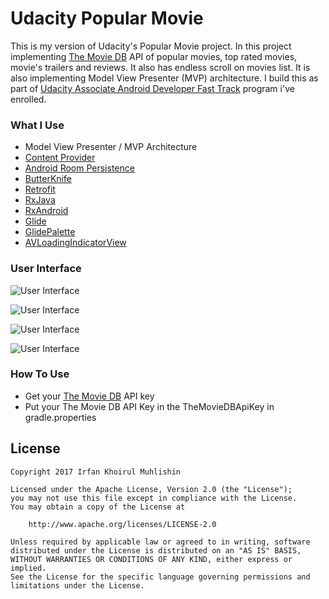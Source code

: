 # Udacity Popular Movie

This is my version of Udacity's Popular Movie project. In this project implementing [The Movie DB](https://www.themoviedb.org/) API of popular movies, top rated movies, movie's trailers and reviews. It also has endless scroll on movies list. It is also implementing Model View Presenter (MVP) architecture. I build this as part of [Udacity Associate Android Developer Fast Track](https://www.udacity.com/course/associate-android-developer-fast-track--nd818) program i've enrolled.

### What I Use
  - Model View Presenter / MVP Architecture
  - [Content Provider](https://developer.android.com/reference/android/content/ContentProvider.html)
  - [Android Room Persistence](https://developer.android.com/topic/libraries/architecture/room.html)
  - [ButterKnife](https://github.com/JakeWharton/butterknife)
  - [Retrofit](https://github.com/square/retrofit)
  - [RxJava](https://github.com/ReactiveX/RxJava)
  - [RxAndroid](https://github.com/ReactiveX/RxAndroid)
  - [Glide](https://github.com/bumptech/glide)
  - [GlidePalette](https://github.com/florent37/GlidePalette)
  - [AVLoadingIndicatorView](https://github.com/81813780/AVLoadingIndicatorView)

### User Interface

![User Interface](../master/ui/phone.png)

![User Interface](../master/ui/phone-details.png)

![User Interface](../master/ui/tablet-portrait.png)

![User Interface](../master/ui/tablet-landscape.png)

### How To Use
  - Get your [The Movie DB](https://www.themoviedb.org/) API key
  - Put your The Movie DB API Key in the TheMovieDBApiKey in gradle.properties

## License

    Copyright 2017 Irfan Khoirul Muhlishin

    Licensed under the Apache License, Version 2.0 (the "License");
    you may not use this file except in compliance with the License.
    You may obtain a copy of the License at

        http://www.apache.org/licenses/LICENSE-2.0

    Unless required by applicable law or agreed to in writing, software
    distributed under the License is distributed on an "AS IS" BASIS,
    WITHOUT WARRANTIES OR CONDITIONS OF ANY KIND, either express or implied.
    See the License for the specific language governing permissions and
    limitations under the License.